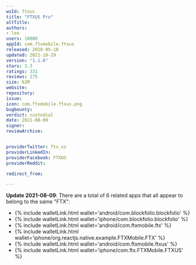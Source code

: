 ```yaml
---
wsId: ftxus
title: "FTXUS Pro"
altTitle: 
authors:
- leo
users: 10000
appId: com.ftxmobile.ftxus
released: 2020-05-18
updated: 2021-10-29
version: "1.1.6"
stars: 3.3
ratings: 331
reviews: 275
size: 62M
website: 
repository: 
issue: 
icon: com.ftxmobile.ftxus.png
bugbounty: 
verdict: custodial
date: 2021-08-09
signer: 
reviewArchive:


providerTwitter: ftx_us
providerLinkedIn: 
providerFacebook: FTXUS
providerReddit: 

redirect_from:

---
```



**Update 2021-08-09**: There are a total of 6 related apps that all appear to belong to the same "FTX":

* {% include walletLink.html wallet='android/com.blockfolio.blockfolio' %}
* {% include walletLink.html wallet='iphone/com.blockfolio.blockfolio' %}
* {% include walletLink.html wallet='android/com.ftxmobile.ftx' %}
* {% include walletLink.html wallet='iphone/org.reactjs.native.example.FTXMobile.FTX' %}
* {% include walletLink.html wallet='android/com.ftxmobile.ftxus' %}
* {% include walletLink.html wallet='iphone/com.ftx.FTXMobile.FTXUS' %}
